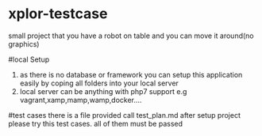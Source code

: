 # xplor-testcase
small project that you have a robot on table and you can move it around(no graphics)

#local Setup
1. as there is no database or framework you can setup this application easily by coping all folders into your local server
2. local server can be anything with php7 support e.g vagrant,xamp,mamp,wamp,docker....


#test cases
there is a file provided call test_plan.md after setup project please try this test cases. all of them must be passed

